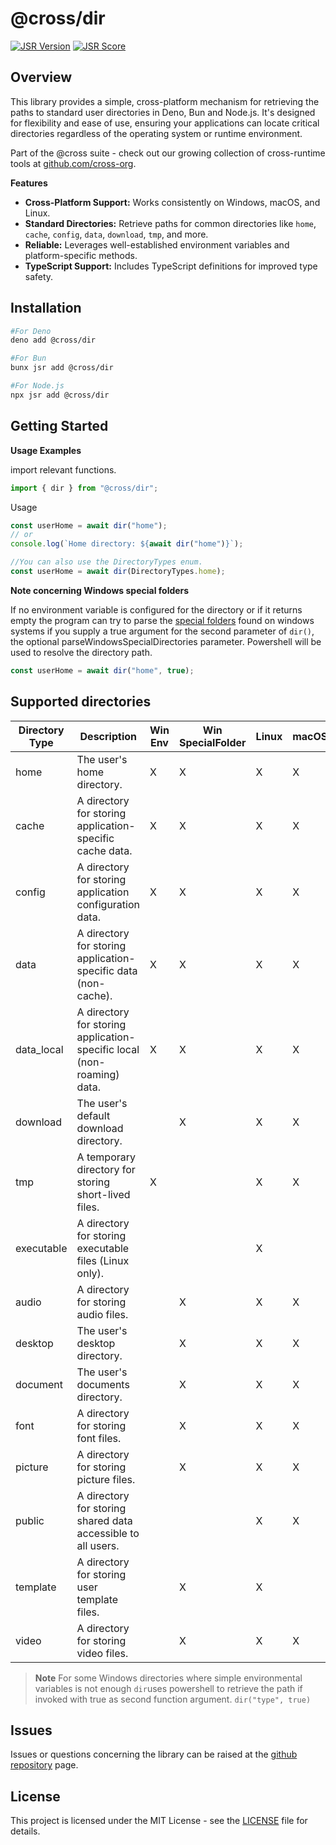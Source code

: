 # @cross/dir

[![JSR Version](https://jsr.io/badges/@cross/dir)](https://jsr.io/@cross/dir)
[![JSR Score](https://jsr.io/badges/@cross/dir/score)](https://jsr.io/@cross/dir/score)

## Overview

This library provides a simple, cross-platform mechanism for retrieving the paths to standard user directories in Deno,
Bun and Node.js. It's designed for flexibility and ease of use, ensuring your applications can locate critical
directories regardless of the operating system or runtime environment.

Part of the @cross suite - check out our growing collection of cross-runtime tools at
[github.com/cross-org](https://github.com/cross-org).

**Features**

- **Cross-Platform Support:** Works consistently on Windows, macOS, and Linux.
- **Standard Directories:** Retrieve paths for common directories like `home`, `cache`, `config`, `data`, `download`,
  `tmp`, and more.
- **Reliable:** Leverages well-established environment variables and platform-specific methods.
- **TypeScript Support:** Includes TypeScript definitions for improved type safety.

## Installation

```bash
#For Deno
deno add @cross/dir

#For Bun
bunx jsr add @cross/dir

#For Node.js
npx jsr add @cross/dir
```

## Getting Started

**Usage Examples**

import relevant functions.

```javascript
import { dir } from "@cross/dir";
```

Usage

```javascript
const userHome = await dir("home");
// or
console.log(`Home directory: ${await dir("home")}`);

//You can also use the DirectoryTypes enum.
const userHome = await dir(DirectoryTypes.home);
```

**Note concerning Windows special folders**

If no environment variable is configured for the directory or if it returns empty the program can try to parse the
[special folders](https://learn.microsoft.com/en-us/dotnet/api/system.environment.specialfolder?view=net-8.0) found on
windows systems if you supply a true argument for the second parameter of `dir()`, the optional
parseWindowsSpecialDirectories parameter. Powershell will be used to resolve the directory path.

```javascript
const userHome = await dir("home", true);
```

## Supported directories

| Directory Type | Description                                                            | Win Env | Win SpecialFolder | Linux | macOS |
| -------------- | ---------------------------------------------------------------------- | ------- | ----------------- | ----- | ----- |
| home           | The user's home directory.                                             | X       | X                 | X     | X     |
| cache          | A directory for storing application-specific cache data.               | X       | X                 | X     | X     |
| config         | A directory for storing application configuration data.                | X       | X                 | X     | X     |
| data           | A directory for storing application-specific data (non-cache).         | X       | X                 | X     | X     |
| data_local     | A directory for storing application-specific local (non-roaming) data. | X       | X                 | X     | X     |
| download       | The user's default download directory.                                 |         | X                 | X     | X     |
| tmp            | A temporary directory for storing short-lived files.                   | X       |                   | X     | X     |
| executable     | A directory for storing executable files (Linux only).                 |         |                   | X     |       |
| audio          | A directory for storing audio files.                                   |         | X                 | X     | X     |
| desktop        | The user's desktop directory.                                          |         | X                 | X     | X     |
| document       | The user's documents directory.                                        |         | X                 | X     | X     |
| font           | A directory for storing font files.                                    |         | X                 | X     | X     |
| picture        | A directory for storing picture files.                                 |         | X                 | X     | X     |
| public         | A directory for storing shared data accessible to all users.           |         |                   | X     | X     |
| template       | A directory for storing user template files.                           |         | X                 | X     |       |
| video          | A directory for storing video files.                                   |         | X                 | X     | X     |

> **Note** For some Windows directories where simple environmental variables is not enough `dir`uses powershell to
> retrieve the path if invoked with true as second function argument. `dir("type", true)`

## Issues

Issues or questions concerning the library can be raised at the
[github repository](https://github.com/cross-org/dir/issues) page.

## License

This project is licensed under the MIT License - see the [LICENSE](LICENSE) file for details.
